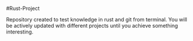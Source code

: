 #Rust-Project

Repository created to test knowledge in rust and git from terminal.
You will be actively updated with different projects until you achieve something interesting.

